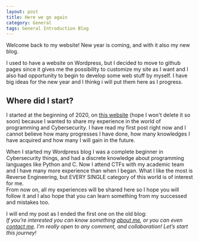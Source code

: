 ```yaml
---
layout: post
title: Here we go again
category: General
tags: General Introduction Blog
---
```

Welcome back to my website! New year is coming, and with it also my new blog.
<!--excerpt-->

I used to have a website on Wordpress, but I decided to move to github pages since it gives me the possibility to customize my site as I want and I also had opportunity to begin to develop some web stuff by myself. I have big ideas for the new year and I thinkg i will put them here as I progress.

## Where did I start?

I started at the beginning of 2020, on [this website](https://retro4hack.wordpress.com) (hope I won't delete it so soon) because I wanted to share my experience in the world of programming and Cybersecurity. I have read my first post right now and I cannot believe how many progresses I have done, how many knowledges I have acquired and how many I will gain in the future.

When I started my Wordpress blog I was a complete beginner in Cybersecurity things, and had a discrete knowledge about programming languages like Python and C. Now I attend CTFs with my academic team and I have many more experience than when I began. What I like the most is Reverse Engineering, but EVERY SINGLE category of this world is of interest for me.  
From now on, all my experiences will be shared here so I hope you will follow it and I also hope that you can learn something from my successed and mistakes too.

I will end my post as I ended the first one on the old blog:  
*If you’re interested you can know something [about me](about), or you can even [contact me](contact). I’m really open to any comment, and collaboration!
Let’s start this journey!*


